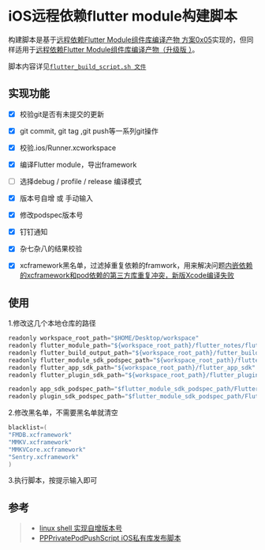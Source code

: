 # iOS远程依赖flutter module构建脚本

构建脚本是基于[远程依赖Flutter Module组件库编译产物  方案0x05](https://github.com/XiFengLang/flutter_notes/blob/main/depend_flutter_module_remotely.md#id-h3-05)实现的，但同样适用于[远程依赖Flutter Module组件库编译产物（升级版 ）](https://github.com/XiFengLang/flutter_notes/blob/main/depend_flutter_remotely_upgrades.md)。  

脚本内容详见[`flutter_build_script.sh 文件`](https://github.com/XiFengLang/flutter_notes/blob/main/flutter_build_script.sh)  


## 实现功能

- [x] 校验git是否有未提交的更新
- [x] git commit, git tag ,git push等一系列git操作
- [x] 校验.ios/Runner.xcworkspace
- [x] 编译Flutter module，导出framework
- [ ] 选择debug / profile / release 编译模式
- [x] 版本号自增 或 手动输入
- [x] 修改podspec版本号
- [x] 钉钉通知
- [x] 杂七杂八的结果校验
- [x] xcframework黑名单，过滤掉重复依赖的framwork，用来解决问题[内嵌依赖的xcframework和pod依赖的第三方库重复冲突，新版Xcode编译失败](https://github.com/XiFengLang/flutter_notes/blob/main/multiple_commands_produce_framework.md)


## 使用

1.修改这几个本地仓库的路径

```C
readonly workspace_root_path="$HOME/Desktop/workspace"
readonly flutter_module_path="${workspace_root_path}/flutter_notes/flutter_module"
readonly flutter_build_output_path="${workspace_root_path}/futter_build_tmp"
readonly flutter_module_sdk_podspec_path="${workspace_root_path}/flutter_module_sdk_podspec"
readonly flutter_app_sdk_path="${workspace_root_path}/flutter_app_sdk"
readonly flutter_plugin_sdk_path="${workspace_root_path}/flutter_plugin_sdk"

readonly app_sdk_podspec_path="$flutter_module_sdk_podspec_path/FlutterAppSDK.podspec"
readonly plugin_sdk_podspec_path="$flutter_module_sdk_podspec_path/FlutterPluginSDK.podspec"
```

2.修改黑名单，不需要黑名单就清空

```C
blacklist=(
"FMDB.xcframework"
"MMKV.xcframework"
"MMKVCore.xcframework"
"Sentry.xcframework"
)
```

3.执行脚本，按提示输入即可


## 参考

> * [linux shell 实现自增版本号](https://github.com/zedxpp/PPPrivatePodPushScript/blob/master/README.md)
> * [PPPrivatePodPushScript iOS私有库发布脚本](https://github.com/zedxpp/PPPrivatePodPushScript)







